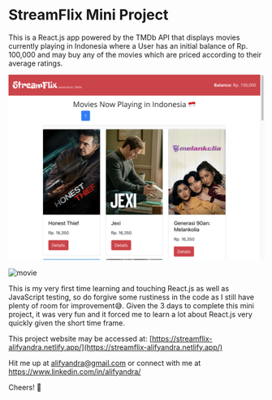 # StreamFlix Mini Project

This is a React.js app powered by the TMDb API that displays movies currently playing in Indonesia where a User has an initial balance of Rp. 100,000 and may buy any of the movies which are priced according to their average ratings.

![Screen Shot 2021-01-22 at 22.15.37](./screenshots/home.png)

![movie](/Users/alifyandra/Documents/PersonalProjects/WebDev/react/flitts-mini-project/screenshots/movie.png)



This is my very first time learning and touching React.js as well as JavaScript testing, so do forgive some rustiness in the code as I still have plenty of room for improvement😅. Given the 3 days to complete this mini project, it was very fun and it forced me to learn a lot about React.js very quickly given the short time frame. 

This project website may be accessed at: [https://streamflix-alifyandra.netlify.app/](https://streamflix-alifyandra.netlify.app/) 

Hit me up at alifyandra@gmail.com or connect with me at https://www.linkedin.com/in/alifyandra/

Cheers! 👋